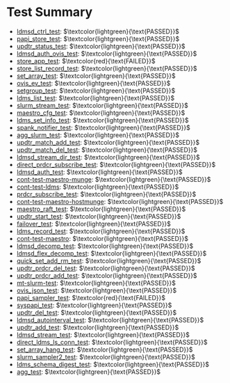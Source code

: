 Test Summary
============
* [ldmsd_ctrl_test](test-log/ldmsd_ctrl_test.log): $\textcolor{lightgreen}{\text{PASSED}}$
* [papi_store_test](test-log/papi_store_test.log): $\textcolor{lightgreen}{\text{PASSED}}$
* [updtr_status_test](test-log/updtr_status_test.log): $\textcolor{lightgreen}{\text{PASSED}}$
* [ldmsd_auth_ovis_test](test-log/ldmsd_auth_ovis_test.log): $\textcolor{lightgreen}{\text{PASSED}}$
* [store_app_test](test-log/store_app_test.log): $\textcolor{red}{\text{FAILED}}$
* [store_list_record_test](test-log/store_list_record_test.log): $\textcolor{lightgreen}{\text{PASSED}}$
* [set_array_test](test-log/set_array_test.log): $\textcolor{lightgreen}{\text{PASSED}}$
* [ovis_ev_test](test-log/ovis_ev_test.log): $\textcolor{lightgreen}{\text{PASSED}}$
* [setgroup_test](test-log/setgroup_test.log): $\textcolor{lightgreen}{\text{PASSED}}$
* [ldms_list_test](test-log/ldms_list_test.log): $\textcolor{lightgreen}{\text{PASSED}}$
* [slurm_stream_test](test-log/slurm_stream_test.log): $\textcolor{lightgreen}{\text{PASSED}}$
* [maestro_cfg_test](test-log/maestro_cfg_test.log): $\textcolor{lightgreen}{\text{PASSED}}$
* [ldms_set_info_test](test-log/ldms_set_info_test.log): $\textcolor{lightgreen}{\text{PASSED}}$
* [spank_notifier_test](test-log/spank_notifier_test.log): $\textcolor{lightgreen}{\text{PASSED}}$
* [agg_slurm_test](test-log/agg_slurm_test.log): $\textcolor{lightgreen}{\text{PASSED}}$
* [updtr_match_add_test](test-log/updtr_match_add_test.log): $\textcolor{lightgreen}{\text{PASSED}}$
* [updtr_match_del_test](test-log/updtr_match_del_test.log): $\textcolor{lightgreen}{\text{PASSED}}$
* [ldmsd_stream_dir_test](test-log/ldmsd_stream_dir_test.log): $\textcolor{lightgreen}{\text{PASSED}}$
* [direct_prdcr_subscribe_test](test-log/direct_prdcr_subscribe_test.log): $\textcolor{lightgreen}{\text{PASSED}}$
* [ldmsd_auth_test](test-log/ldmsd_auth_test.log): $\textcolor{lightgreen}{\text{PASSED}}$
* [cont-test-maestro-munge](test-log/cont-test-maestro-munge.log): $\textcolor{lightgreen}{\text{PASSED}}$
* [cont-test-ldms](test-log/cont-test-ldms.log): $\textcolor{lightgreen}{\text{PASSED}}$
* [prdcr_subscribe_test](test-log/prdcr_subscribe_test.log): $\textcolor{lightgreen}{\text{PASSED}}$
* [cont-test-maestro-hostmunge](test-log/cont-test-maestro-hostmunge.log): $\textcolor{lightgreen}{\text{PASSED}}$
* [maestro_raft_test](test-log/maestro_raft_test.log): $\textcolor{lightgreen}{\text{PASSED}}$
* [updtr_start_test](test-log/updtr_start_test.log): $\textcolor{lightgreen}{\text{PASSED}}$
* [failover_test](test-log/failover_test.log): $\textcolor{lightgreen}{\text{PASSED}}$
* [ldms_record_test](test-log/ldms_record_test.log): $\textcolor{lightgreen}{\text{PASSED}}$
* [cont-test-maestro](test-log/cont-test-maestro.log): $\textcolor{lightgreen}{\text{PASSED}}$
* [ldmsd_decomp_test](test-log/ldmsd_decomp_test.log): $\textcolor{lightgreen}{\text{PASSED}}$
* [ldmsd_flex_decomp_test](test-log/ldmsd_flex_decomp_test.log): $\textcolor{lightgreen}{\text{PASSED}}$
* [quick_set_add_rm_test](test-log/quick_set_add_rm_test.log): $\textcolor{lightgreen}{\text{PASSED}}$
* [updtr_prdcr_del_test](test-log/updtr_prdcr_del_test.log): $\textcolor{lightgreen}{\text{PASSED}}$
* [updtr_prdcr_add_test](test-log/updtr_prdcr_add_test.log): $\textcolor{lightgreen}{\text{PASSED}}$
* [mt-slurm-test](test-log/mt-slurm-test.log): $\textcolor{lightgreen}{\text{PASSED}}$
* [ovis_json_test](test-log/ovis_json_test.log): $\textcolor{lightgreen}{\text{PASSED}}$
* [papi_sampler_test](test-log/papi_sampler_test.log): $\textcolor{red}{\text{FAILED}}$
* [syspapi_test](test-log/syspapi_test.log): $\textcolor{lightgreen}{\text{PASSED}}$
* [updtr_del_test](test-log/updtr_del_test.log): $\textcolor{lightgreen}{\text{PASSED}}$
* [ldmsd_autointerval_test](test-log/ldmsd_autointerval_test.log): $\textcolor{lightgreen}{\text{PASSED}}$
* [updtr_add_test](test-log/updtr_add_test.log): $\textcolor{lightgreen}{\text{PASSED}}$
* [ldmsd_stream_test](test-log/ldmsd_stream_test.log): $\textcolor{lightgreen}{\text{PASSED}}$
* [direct_ldms_ls_conn_test](test-log/direct_ldms_ls_conn_test.log): $\textcolor{lightgreen}{\text{PASSED}}$
* [set_array_hang_test](test-log/set_array_hang_test.log): $\textcolor{lightgreen}{\text{PASSED}}$
* [slurm_sampler2_test](test-log/slurm_sampler2_test.log): $\textcolor{lightgreen}{\text{PASSED}}$
* [ldms_schema_digest_test](test-log/ldms_schema_digest_test.log): $\textcolor{lightgreen}{\text{PASSED}}$
* [agg_test](test-log/agg_test.log): $\textcolor{lightgreen}{\text{PASSED}}$
